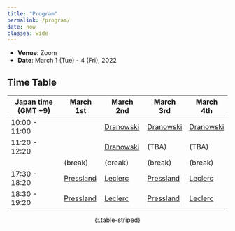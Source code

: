```yaml
---
title: "Program"
permalink: /program/
date: now
classes: wide
---
```


- **Venue**: Zoom
- **Date**: March 1 (Tue) - 4 (Fri), 2022

## Time Table

<div align="center">

|Japan time (GMT +9)| March 1st | March 2nd | March 3rd | March 4th |
|---|---|---|---|---|
| 10:00 - 11:00 |  | [Dranowski](/ppacya/abstracts/#anne-dranowski) | [Dranowski](ppacya/abstracts/#anne-dranowski) | [Dranowski](/ppacya/abstracts/#anne-dranowski) |
| 11:20 - 12:20  |  | [Dranowski]((/ppacya/abstracts/#anne-dranowski)) | (TBA) | (TBA) |
| | (break) | (break) | (break) | (break) |
| 17:30 - 18:20 | [Pressland](/ppacya/abstracts/#matthew-pressland) | [Leclerc](/ppacya/abstracts/#bernard-leclerc) | [Pressland](/ppacya/abstracts/#matthew-pressland) | [Leclerc](/ppacya/abstracts/#bernard-leclerc)
| 18:30 - 19:20 | [Pressland](/ppacya/abstracts/#matthew-pressland) | [Leclerc](/ppacya/abstracts/#bernard-leclerc) | [Pressland](/ppacya/abstracts/#matthew-pressland) | [Leclerc](/ppacya/abstracts/#bernard-leclerc)
{:.table-striped}

</div>